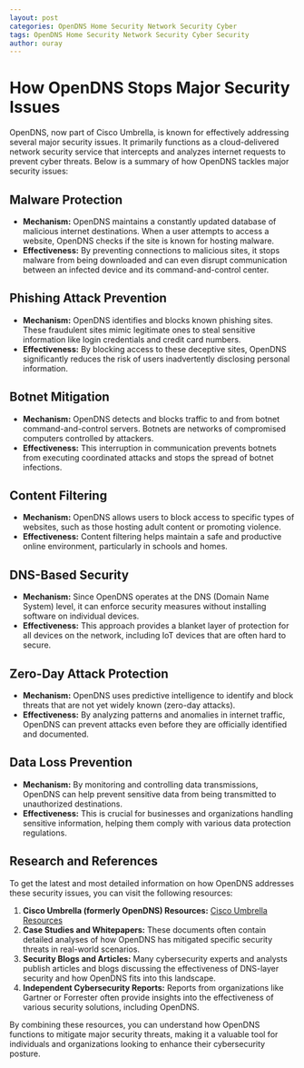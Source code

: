 ```yaml
---
layout: post
categories: OpenDNS Home Security Network Security Cyber
tags: OpenDNS Home Security Network Security Cyber Security
author: ouray
---
```


# How OpenDNS Stops Major Security Issues

OpenDNS, now part of Cisco Umbrella, is known for effectively addressing several major security issues. It primarily functions as a cloud-delivered network security service that intercepts and analyzes internet requests to prevent cyber threats. Below is a summary of how OpenDNS tackles major security issues:

## Malware Protection
- **Mechanism:** OpenDNS maintains a constantly updated database of malicious internet destinations. When a user attempts to access a website, OpenDNS checks if the site is known for hosting malware.
- **Effectiveness:** By preventing connections to malicious sites, it stops malware from being downloaded and can even disrupt communication between an infected device and its command-and-control center.

## Phishing Attack Prevention
- **Mechanism:** OpenDNS identifies and blocks known phishing sites. These fraudulent sites mimic legitimate ones to steal sensitive information like login credentials and credit card numbers.
- **Effectiveness:** By blocking access to these deceptive sites, OpenDNS significantly reduces the risk of users inadvertently disclosing personal information.

## Botnet Mitigation
- **Mechanism:** OpenDNS detects and blocks traffic to and from botnet command-and-control servers. Botnets are networks of compromised computers controlled by attackers.
- **Effectiveness:** This interruption in communication prevents botnets from executing coordinated attacks and stops the spread of botnet infections.

## Content Filtering
- **Mechanism:** OpenDNS allows users to block access to specific types of websites, such as those hosting adult content or promoting violence.
- **Effectiveness:** Content filtering helps maintain a safe and productive online environment, particularly in schools and homes.

## DNS-Based Security
- **Mechanism:** Since OpenDNS operates at the DNS (Domain Name System) level, it can enforce security measures without installing software on individual devices.
- **Effectiveness:** This approach provides a blanket layer of protection for all devices on the network, including IoT devices that are often hard to secure.

## Zero-Day Attack Protection
- **Mechanism:** OpenDNS uses predictive intelligence to identify and block threats that are not yet widely known (zero-day attacks).
- **Effectiveness:** By analyzing patterns and anomalies in internet traffic, OpenDNS can prevent attacks even before they are officially identified and documented.

## Data Loss Prevention
- **Mechanism:** By monitoring and controlling data transmissions, OpenDNS can help prevent sensitive data from being transmitted to unauthorized destinations.
- **Effectiveness:** This is crucial for businesses and organizations handling sensitive information, helping them comply with various data protection regulations.

## Research and References
To get the latest and most detailed information on how OpenDNS addresses these security issues, you can visit the following resources:

1. **Cisco Umbrella (formerly OpenDNS) Resources:** [Cisco Umbrella Resources](https://umbrella.cisco.com/resources)
2. **Case Studies and Whitepapers:** These documents often contain detailed analyses of how OpenDNS has mitigated specific security threats in real-world scenarios.
3. **Security Blogs and Articles:** Many cybersecurity experts and analysts publish articles and blogs discussing the effectiveness of DNS-layer security and how OpenDNS fits into this landscape.
4. **Independent Cybersecurity Reports:** Reports from organizations like Gartner or Forrester often provide insights into the effectiveness of various security solutions, including OpenDNS.

By combining these resources, you can understand how OpenDNS functions to mitigate major security threats, making it a valuable tool for individuals and organizations looking to enhance their cybersecurity posture.
